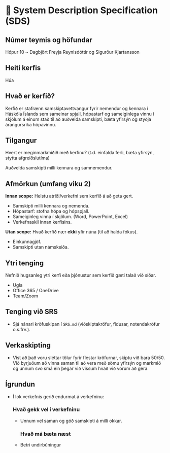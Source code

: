# 🧭 System Description Specification (SDS)

## Númer teymis og höfundar
Hópur 10 ~ Dagbjört Freyja Reynisdóttir og Sigurður Kjartansson

## Heiti kerfis

Húa

## Hvað er kerfið?

Kerfið er stafrænn samskiptavettvangur fyrir nemendur og kennara í Háskóla Íslands sem sameinar spjall, hópastarf og sameiginlega vinnu í skjölum á einum stað til að auðvelda samskipti, bæta yfirsýn og styðja árangursríka hópavinnu.

## Tilgangur
Hvert er meginmarkmiðið með kerfinu? (t.d. einfalda ferli, bæta yfirsýn, stytta afgreiðslutíma)

Auðvelda samskipti milli kennara og samnemendur.

## Afmörkun (umfang viku 2)
**Innan scope:** Helstu atriði/verkefni sem kerfið á að geta gert.  

- Samskipti milli kennara og nemenda.
- Hópastarf: stofna hópa og hópspjall.
- Sameiginleg vinna í skjölum. (Word, PowerPoint, Excel)
- Verkefnaskil innan kerfisins.

**Utan scope:** Hvað kerfið nær **ekki** yfir núna (til að halda fókus).

- Einkunnagjöf.
- Samskipti utan námskeiða.

## Ytri tenging 
Nefnið hugsanleg ytri kerfi eða þjónustur sem kerfið gæti talað við síðar.

- Ugla
- Office 365 / OneDrive
- Team/Zoom

## Tenging við SRS
- Sjá nánari kröfuskipan í `SRS.md` (viðskiptakröfur, fídusar, notendakröfur o.s.frv.).

## Verkaskipting
- Víst að það voru sléttar tölur fyrir flestar kröfurnar, skiptu við bara 50/50. Við byrjuðum að vinna saman til að vera með sömu yfirsýn og markmið og unnum svo smá ein þegar við vissum hvað við vorum að gera.

## Ígrundun 
- Í lok verkefnis gerið endurmat á verkefninu: 
    ### Hvað gekk vel í verkefninu
  
  - Unnum vel saman og góð samskipti á milli okkar.

    ### Hvað má bæta næst
    
  - Betri undirbúningur
